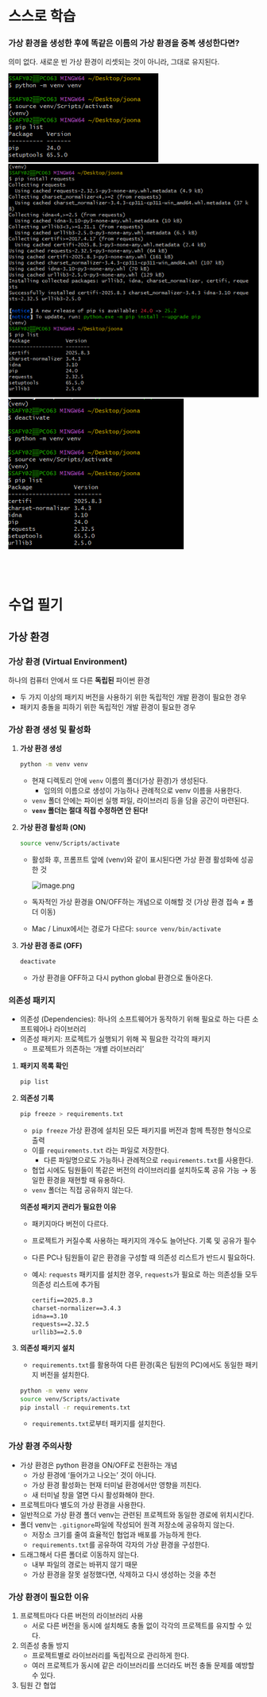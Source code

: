 # 스스로 학습
### 가상 환경을 생성한 후에 똑같은 이름의 가상 환경을 중복 생성한다면?

의미 없다. 새로운 빈 가상 환경이 리셋되는 것이 아니라, 그대로 유지된다.

![실행 화면](../images/virtual-env_1.png)
![실행 화면](../images/virtual-env_2.png)
![실행 화면](../images/virtual-env_3.png)

<br><br>

# 수업 필기

## 가상 환경

### 가상 환경 (Virtual Environment)

하나의 컴퓨터 안에서 또 다른 **독립된** 파이썬 환경

- 두 가지 이상의 패키지 버전을 사용하기 위한 독립적인 개발 환경이 필요한 경우
- 패키지 충돌을 피하기 위한 독립적인 개발 환경이 필요한 경우

### 가상 환경 생성 및 활성화

1. **가상 환경 생성**
    
    ```bash
    python -m venv venv
    ```
    
    - 현재 디렉토리 안에 `venv` 이름의 폴더(가상 환경)가 생성된다.
        - 임의의 이름으로 생성이 가능하나 관례적으로 venv 이름을 사용한다.
    - `venv` 폴더 안에는 파이썬 실행 파일, 라이브러리 등을 담을 공간이 마련된다.
    - **`venv` 폴더는 절대 직접 수정하면 안 된다!**
2. **가상 환경 활성화 (ON)**
    
    ```bash
    source venv/Scripts/activate
    ```
    
    - 활성화 후, 프롬프트 앞에 (venv)와 같이 표시된다면 가상 환경 활성화에 성공한 것
        
        ![image.png](attachment:83301606-3490-4194-9fee-2ee519efc9b6:image.png)
        
    - 독자적인 가상 환경을 ON/OFF하는 개념으로 이해할 것 (가상 환경 접속 ≠ 폴더 이동)
    - Mac / Linux에서는 경로가 다르다: `source venv/bin/activate`
3. **가상 환경 종료 (OFF)**
    
    ```bash
    deactivate
    ```
    
    - 가상 환경을 OFF하고 다시 python global 환경으로 돌아온다.

### 의존성 패키지

- 의존성 (Dependencies): 하나의 소프트웨어가 동작하기 위해 필요로 하는 다른 소프트웨어나 라이브러리
- 의존성 패키지: 프로젝트가 실행되기 위해 꼭 필요한 각각의 패키지
    - 프로젝트가 의존하는 ‘개별 라이브러리’

1. **패키지 목록 확인**
    
    ```bash
    pip list
    ```
    
2. **의존성 기록**
    
    ```bash
    pip freeze > requirements.txt
    ```
    
    - `pip freeze` 가상 환경에 설치된 모든 패키지를 버전과 함께 특정한 형식으로 출력
    - 이를 `requirements.txt` 라는 파일로 저장한다.
        - 다른 파일명으로도 가능하나 관례적으로 `requirements.txt`를 사용한다.
    - 협업 시에도 팀원들이 똑같은 버전의 라이브러리를 설치하도록 공유 가능 → 동일한 환경을 재현할 때 유용하다.
    - `venv` 폴더는 직접 공유하지 않는다.
    
    **의존성 패키지 관리가 필요한 이유**
    
    - 패키지마다 버전이 다르다.
    - 프로젝트가 커질수록 사용하는 패키지의 개수도 늘어난다. 기록 및 공유가 필수
    - 다른 PC나 팀원들이 같은 환경을 구성할 때 의존성 리스트가 반드시 필요하다.
    - 예시: `requests` 패키지를 설치한 경우, `requests`가 필요로 하는 의존성들 모두 의존성 리스트에 추가됨
        
        ```
        certifi==2025.8.3
        charset-normalizer==3.4.3
        idna==3.10
        requests==2.32.5
        urllib3==2.5.0  
        ```
        
3. **의존성 패키지 설치**
    - `requirements.txt`를 활용하여 다른 환경(혹은 팀원의 PC)에서도 동일한 패키지 버전을 설치한다.
    
    ```bash
    python -m venv venv
    source venv/Scripts/activate
    pip install -r requirements.txt
    ```
    
    - `requirements.txt`로부터 패키지를 설치한다.

### 가상 환경 주의사항

- 가상 환경은 python 환경을 ON/OFF로 전환하는 개념
    - 가상 환경에 ‘들어가고 나오는’ 것이 아니다.
    - 가상 환경 활성화는 현재 터미널 환경에서만 영향을 끼친다.
    - 새 터미널 창을 열면 다시 활성화해야 한다.
- 프로젝트마다 별도의 가상 환경을 사용한다.
- 일반적으로 가상 환경 폴더 venv는 관련된 프로젝트와 동일한 경로에 위치시킨다.
- 폴더 venv는 `.gitignore`파일에 작성되어 원격 저장소에 공유하지 않는다.
    - 저장소 크기를 줄여 효율적인 협업과 배포를 가능하게 한다.
    - `requirements.txt`를 공유하여 각자의 가상 환경을 구성한다.
- 드래그해서 다른 폴더로 이동하지 않는다.
    - 내부 파일의 경로는 바뀌지 않기 때문
    - 가상 환경을 잘못 설정했다면, 삭제하고 다시 생성하는 것을 추천

### 가상 환경이 필요한 이유

1. 프로젝트마다 다른 버전의 라이브러리 사용
    - 서로 다른 버전을 동시에 설치해도 충돌 없이 각각의 프로젝트를 유지할 수 있다.
2. 의존성 충돌 방지
    - 프로젝트별로 라이브러리를 독립적으로 관리하게 한다.
    - 여러 프로젝트가 동시에 같은 라이브러리를 쓰더라도 버전 충돌 문제를 예방할 수 있다.
3. 팀원 간 협업